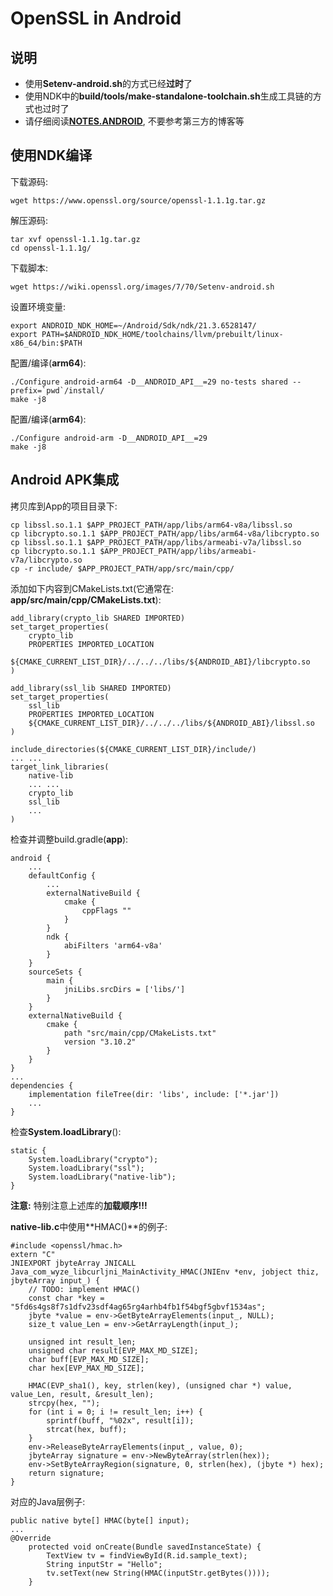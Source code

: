# OpenSSL in Android

## 说明
* 使用**Setenv-android.sh**的方式已经**过时**了
* 使用NDK中的**build/tools/make-standalone-toolchain.sh**生成工具链的方式也过时了
* 请仔细阅读[**NOTES.ANDROID**](https://github.com/openssl/openssl/blob/OpenSSL_1_1_1-stable/NOTES.ANDROID), 不要参考第三方的博客等

## 使用NDK编译
下载源码:
```
wget https://www.openssl.org/source/openssl-1.1.1g.tar.gz
```

解压源码:
```
tar xvf openssl-1.1.1g.tar.gz
cd openssl-1.1.1g/
```

下载脚本:
```
wget https://wiki.openssl.org/images/7/70/Setenv-android.sh
```

设置环境变量:
```
export ANDROID_NDK_HOME=~/Android/Sdk/ndk/21.3.6528147/
export PATH=$ANDROID_NDK_HOME/toolchains/llvm/prebuilt/linux-x86_64/bin:$PATH
```

配置/编译(**arm64**):
```
./Configure android-arm64 -D__ANDROID_API__=29 no-tests shared --prefix=`pwd`/install/
make -j8
```

配置/编译(**arm64**):
```
./Configure android-arm -D__ANDROID_API__=29
make -j8
```

## Android APK集成
拷贝库到App的项目目录下:
```
cp libssl.so.1.1 $APP_PROJECT_PATH/app/libs/arm64-v8a/libssl.so
cp libcrypto.so.1.1 $APP_PROJECT_PATH/app/libs/arm64-v8a/libcrypto.so
cp libssl.so.1.1 $APP_PROJECT_PATH/app/libs/armeabi-v7a/libssl.so
cp libcrypto.so.1.1 $APP_PROJECT_PATH/app/libs/armeabi-v7a/libcrypto.so
cp -r include/ $APP_PROJECT_PATH/app/src/main/cpp/
```

添加如下内容到CMakeLists.txt(它通常在: **app/src/main/cpp/CMakeLists.txt**):
```
add_library(crypto_lib SHARED IMPORTED)
set_target_properties(
    crypto_lib
    PROPERTIES IMPORTED_LOCATION
    ${CMAKE_CURRENT_LIST_DIR}/../../../libs/${ANDROID_ABI}/libcrypto.so
)

add_library(ssl_lib SHARED IMPORTED)
set_target_properties(
    ssl_lib
    PROPERTIES IMPORTED_LOCATION
    ${CMAKE_CURRENT_LIST_DIR}/../../../libs/${ANDROID_ABI}/libssl.so
)

include_directories(${CMAKE_CURRENT_LIST_DIR}/include/)
... ...
target_link_libraries( 
    native-lib
    ... ...
    crypto_lib
    ssl_lib
    ...
)
```

检查并调整build.gradle(**app**):
```
android {
    ...
    defaultConfig {
        ...
        externalNativeBuild {
            cmake {
                cppFlags ""
            }
        }
        ndk {
            abiFilters 'arm64-v8a'
        }
    }
    sourceSets {
        main {
            jniLibs.srcDirs = ['libs/']
        }
    }
    externalNativeBuild {
        cmake {
            path "src/main/cpp/CMakeLists.txt"
            version "3.10.2"
        }
    }
}
...
dependencies {
    implementation fileTree(dir: 'libs', include: ['*.jar'])
    ...
}
```

检查**System.loadLibrary**():
```
static {
    System.loadLibrary("crypto");
    System.loadLibrary("ssl");
    System.loadLibrary("native-lib");
}
```
**注意:** 特别注意上述库的**加载顺序!!!**

**native-lib.c**中使用**HMAC()**的例子:
```
#include <openssl/hmac.h>
extern "C"
JNIEXPORT jbyteArray JNICALL
Java_com_wyze_libcurljni_MainActivity_HMAC(JNIEnv *env, jobject thiz, jbyteArray input_) {
    // TODO: implement HMAC()
    const char *key = "5fd6s4gs8f7s1dfv23sdf4ag65rg4arhb4fb1f54bgf5gbvf1534as";
    jbyte *value = env->GetByteArrayElements(input_, NULL);
    size_t value_Len = env->GetArrayLength(input_);

    unsigned int result_len;
    unsigned char result[EVP_MAX_MD_SIZE];
    char buff[EVP_MAX_MD_SIZE];
    char hex[EVP_MAX_MD_SIZE];

    HMAC(EVP_sha1(), key, strlen(key), (unsigned char *) value, value_Len, result, &result_len);
    strcpy(hex, "");
    for (int i = 0; i != result_len; i++) {
        sprintf(buff, "%02x", result[i]);
        strcat(hex, buff);
    }
    env->ReleaseByteArrayElements(input_, value, 0);
    jbyteArray signature = env->NewByteArray(strlen(hex));
    env->SetByteArrayRegion(signature, 0, strlen(hex), (jbyte *) hex);
    return signature;
}
```

对应的Java层例子:
```
public native byte[] HMAC(byte[] input);
...
@Override
    protected void onCreate(Bundle savedInstanceState) {
        TextView tv = findViewById(R.id.sample_text);
        String inputStr = "Hello";
        tv.setText(new String(HMAC(inputStr.getBytes())));
    }
```